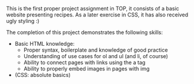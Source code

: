 This is the first proper project assignment in TOP, it consists of  a basic website
presenting recipes. As a later exercise in CSS, it has also received ugly styling :)


The completion of this project demonstrates the following skills:
* Basic HTML knowledge:
  - Proper syntax, boilerplate and knowledge of good practice
  - Understanding of use cases for ol and ul (and li, of course)
  - Ability to connect pages with links using the a tag
  - Ability to properly embed images in pages with img 
* (CSS: absolute basics)